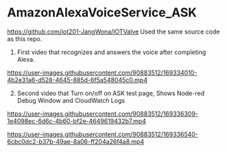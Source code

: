 # AmazonAlexaVoiceService_ASK

https://github.com/iot201-JangWona/IOTValve
Used the same source code as this repo. 

1. First video that recognizes and answers the voice after completing Alexa.


https://user-images.githubusercontent.com/90883512/169334010-4b2e31a6-d528-4645-885d-6f5a548045c0.mp4


2. Second video that Turn on/off on ASK test page, Shows Node-red Debug Window and CloudWatch Logs


https://user-images.githubusercontent.com/90883512/169336309-1e4098ec-6d6c-4b60-bf2e-4649619432b7.mp4



https://user-images.githubusercontent.com/90883512/169336540-6cbc0dc2-b37b-49ae-8a06-ff204a26f4a8.mp4

